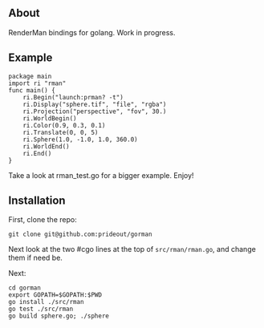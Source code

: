 About
-----

RenderMan bindings for golang.  Work in progress.

Example
-------

    package main
    import ri "rman"
    func main() {
        ri.Begin("launch:prman? -t")
        ri.Display("sphere.tif", "file", "rgba")
        ri.Projection("perspective", "fov", 30.)
        ri.WorldBegin()
        ri.Color(0.9, 0.3, 0.1)
        ri.Translate(0, 0, 5)
        ri.Sphere(1.0, -1.0, 1.0, 360.0)
        ri.WorldEnd()
        ri.End()
    }

Take a look at rman_test.go for a bigger example.  Enjoy!

Installation
------------

First, clone the repo:

    git clone git@github.com:prideout/gorman

Next look at the two #cgo lines at the top of `src/rman/rman.go`, and change them if need be.

Next:

    cd gorman
    export GOPATH=$GOPATH:$PWD
    go install ./src/rman
    go test ./src/rman
    go build sphere.go; ./sphere
